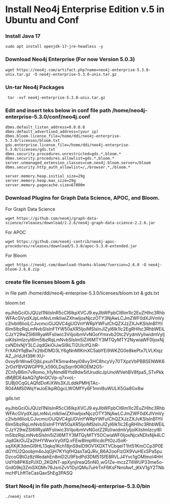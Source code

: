 # Install Neo4j Enterprise Edition v.5 in Ubuntu and Conf

### Install Java 17
    sudo apt install openjdk-17-jre-headless -y

### Download Neo4j Enterprise (For now Version 5.0.3)
    wget https://neo4j.com/artifact.php?name=neo4j-enterprise-5.3.0-unix.tar.gz -O neo4j-enterprise-5.3.0-unix.tar.gz

### Un-tar Neo4j Packages
     tar -xvf neo4j-enterprise-5.3.0-unix.tar.gz

### Edit and insert teks below in conf file path /home/neo4j-enterprise-5.3.0/conf/neo4j.conf

    dbms.default_listen_address=0.0.0.0
    dbms.default_advertised_address=(your ip)
    dbms.bloom.license_file=/home/ddi/neo4j-enterprise-5.3.0/licenses/bloom.txt
    gds.enterprise.license_file=/home/ddi/neo4j-enterprise-5.3.0/licenses/gds.txt
    dbms.security.procedures.unrestricted=gds.*,bloom.*
    dbms.security.procedures.allowlist=gds.*,bloom.*
    server.unmanaged_extension_classes=com.neo4j.bloom.server=/bloom
    dbms.security.http_auth_allowlist=/,/browser.*,/bloom.*

    server.memory.heap.initial_size=29g
    server.memory.heap.max_size=29g
    server.memory.pagecache.size=67800m

### Download Plugins for Graph Data Science, APOC, and Bloom.

For Graph Data Science

    wget https://github.com/neo4j/graph-data-science/releases/download/2.2.6/neo4j-graph-data-science-2.2.6.jar
    
For APOC

    wget https://github.com/neo4j-contrib/neo4j-apoc-procedures/releases/download/5.3.0/apoc-5.3.0-extended.jar

For Bloom

    wget https://neo4j.com/download-thanks-bloom/?version=2.6.0 -O neo4j-bloom-2.6.0.zip 
    
### create file licenses bloom & gds

in file path /home/ddi/neo4j-enterprise-5.3.0/licenses/bloom.txt & gds.txt

bloom.txt

eyJhbGciOiJQUzI1NiIsInR5cCI6IkpXVCJ9.eyJlbWFpbCI6Im1lc2EuZHlhc3RhbWFAcGVydXJpLmNvLmlkIiwiZXhwIjoxNjczOTY3NjAwLCJmZWF0dXJlVmVyc2lvbiI6IioiLCJvcmciOiJQVC4gUGVnYWRpYWFuIChQZXJzZXJvKSIsInB1YiI6Im5lbzRqLmNvbSIsInF1YW50aXR5IjoiMSIsInJlZyI6Ik1lc2EgRHlhc3RhbWEiLCJzY29wZSI6IlRyaWFsIiwic3ViIjoibmVvNGotYmxvb20tc2VydmVyIiwidmVyIjoiKiIsImlzcyI6Im5lbzRqLmNvbSIsIm5iZiI6MTY3MTQyMTY2NywiaWF0IjoxNjcxNDIxNjY3LCJqdGkiOiJwSl9iLTI2UlcifQ.hR-FrXA0YfqBw7x2tblDMD3LY6gNnMIKmXC5abYEi9WKZG0e8kePtx7LVLKlqzAZ_JrldJH39K-XU-0vxy6rWnwEOjbLpxuhTK5mw4teyi08vy3HC8hcyVy70TXpzVbPBBSENWK62rOsYBVQWGPP9_k590LDsjSqrr9OROEM2G5-ZCn1yB6m7vRomo_h1yNmdl8Ytd9dw5ifJrudIcJpUnoWVehBV8fpa5_STvPkkdMjBDE4aAQ7gNnQCVp-q7xvoL-SUBj0CqGLAQfdDoKiXWs3XJLddkPMHjTAc-R04AMS0WqYwJoEIkpRGgcLWOMfYy6F1mnI8uWULK5Ga8Gx8w

gds.txt

eyJhbGciOiJQUzI1NiIsInR5cCI6IkpXVCJ9.eyJlbWFpbCI6Im1lc2EuZHlhc3RhbWFAcGVydXJpLmNvLmlkIiwiZXhwIjoxNjczOTY3NjAwLCJmZWF0dXJlVmVyc2lvbiI6IioiLCJvcmciOiJQVC4gUGVnYWRpYWFuIChQZXJzZXJvKSIsInB1YiI6Im5lbzRqLmNvbSIsInF1YW50aXR5IjoiMSIsInJlZyI6Ik1lc2EgRHlhc3RhbWEiLCJzY29wZSI6IlRyaWFsIiwic3ViIjoibmVvNGotZ2RzIiwidmVyIjoiKiIsImlzcyI6Im5lbzRqLmNvbSIsIm5iZiI6MTY3MTQyMTY5OCwiaWF0IjoxNjcxNDIxNjk4LCJqdGkiOiJZa2hHYWwxVy0ifQ.vFEw8ImpWicdcPtOzJSoK-sqXKjK3dmGl9HL13qkq1Kch18jnS9sID9OV1XDXTVCbqelT1ht51KmCCp3P0EdGYtU2Qoobjm4oJqGjH7KYlqfHQaxTaQJRv_B6A2ooFlzOX9VuHExSPa5puDzcoGBtGz8zWedahEn8mD2U9FbdPd3DM51SfE8RVLJ4Yvc1gOMlmol4HHUdYb8PK6zPJXD_2KQiNT-apXynjIreaQ5nN0_wG1Ze-mczZT6WUP33me5o-GrdG9kj3ZmSXGMv76JsmZvV1DylQMu7uHrTnF6KsFNmiAwf_jKkV1gY2TNbmcHFLhftTeCasQavShEg3PASQ

### Start Neo4j in file path /home/neo4j-enterprise-5.3.0/bin

    ./neo4j start 
    

